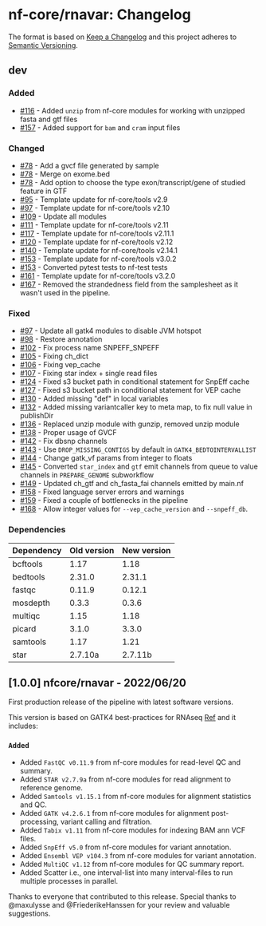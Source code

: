 # nf-core/rnavar: Changelog

The format is based on [Keep a Changelog](https://keepachangelog.com/en/1.0.0/)
and this project adheres to [Semantic Versioning](https://semver.org/spec/v2.0.0.html).

## dev

### Added

- [#116](https://github.com/nf-core/rnavar/pull/116) - Added `unzip` from nf-core modules for working with unzipped fasta and gtf files
- [#157](https://github.com/nf-core/rnavar/pull/157) - Added support for `bam` and `cram` input files

### Changed

- [#78](https://github.com/nf-core/rnavar/pull/78) - Add a gvcf file generated by sample
- [#78](https://github.com/nf-core/rnavar/pull/78) - Merge on exome.bed
- [#78](https://github.com/nf-core/rnavar/pull/78) - Add option to choose the type exon/transcript/gene of studied feature in GTF
- [#95](https://github.com/nf-core/rnavar/pull/95) - Template update for nf-core/tools v2.9
- [#97](https://github.com/nf-core/rnavar/pull/97) - Template update for nf-core/tools v2.10
- [#109](https://github.com/nf-core/rnavar/pull/109) - Update all modules
- [#111](https://github.com/nf-core/rnavar/pull/111) - Template update for nf-core/tools v2.11
- [#117](https://github.com/nf-core/rnavar/pull/117) - Template update for nf-core/tools v2.11.1
- [#120](https://github.com/nf-core/rnavar/pull/120) - Template update for nf-core/tools v2.12
- [#140](https://github.com/nf-core/rnavar/pull/140) - Template update for nf-core/tools v2.14.1
- [#153](https://github.com/nf-core/rnavar/pull/153) - Template update for nf-core/tools v3.0.2
- [#153](https://github.com/nf-core/rnavar/pull/153) - Converted pytest tests to nf-test tests
- [#161](https://github.com/nf-core/rnavar/pull/161) - Template update for nf-core/tools v3.2.0
- [#167](https://github.com/nf-core/rnavar/pull/167) - Removed the strandedness field from the samplesheet as it wasn't used in the pipeline.

### Fixed

- [#97](https://github.com/nf-core/rnavar/pull/97) - Update all gatk4 modules to disable JVM hotspot
- [#98](https://github.com/nf-core/rnavar/pull/98) - Restore annotation
- [#102](https://github.com/nf-core/rnavar/pull/102) - Fix process name SNPEFF_SNPEFF
- [#105](https://github.com/nf-core/rnavar/pull/105) - Fixing ch_dict
- [#106](https://github.com/nf-core/rnavar/pull/106) - Fixing vep_cache
- [#107](https://github.com/nf-core/rnavar/pull/107) - Fixing star index + single read files
- [#124](https://github.com/nf-core/rnavar/pull/124) - Fixed s3 bucket path in conditional statement for SnpEff cache
- [#127](https://github.com/nf-core/rnavar/pull/127) - Fixed s3 bucket path in conditional statement for VEP cache
- [#130](https://github.com/nf-core/rnavar/pull/130) - Added missing "def" in local variables
- [#132](https://github.com/nf-core/rnavar/pull/132) - Added missing variantcaller key to meta map, to fix null value in publishDir
- [#136](https://github.com/nf-core/rnavar/pull/136) - Replaced unzip module with gunzip, removed unzip module
- [#138](https://github.com/nf-core/rnavar/pull/138) - Proper usage of GVCF
- [#142](https://github.com/nf-core/rnavar/pull/142) - Fix dbsnp channels
- [#143](https://github.com/nf-core/rnavar/pull/143) - Use `DROP_MISSING_CONTIGS` by default in `GATK4_BEDTOINTERVALLIST`
- [#144](https://github.com/nf-core/rnavar/pull/144) - Change gatk_vf params from integer to floats
- [#145](https://github.com/nf-core/rnavar/issues/145) - Converted `star_index` and `gtf` emit channels from queue to value channels in `PREPARE_GENOME` subworkflow
- [#149](https://github.com/nf-core/rnavar/pull/149) - Updated ch_gtf and ch_fasta_fai channels emitted by main.nf
- [#158](https://github.com/nf-core/rnavar/pull/158) - Fixed language server errors and warnings
- [#159](https://github.com/nf-core/rnavar/pull/159) - Fixed a couple of bottlenecks in the pipeline
- [#168](https://github.com/nf-core/rnavar/pull/168) - Allow integer values for `--vep_cache_version` and `--snpeff_db`.

### Dependencies

| Dependency | Old version | New version |
| ---------- | ----------- | ----------- |
| bcftools   | 1.17        | 1.18        |
| bedtools   | 2.31.0      | 2.31.1      |
| fastqc     | 0.11.9      | 0.12.1      |
| mosdepth   | 0.3.3       | 0.3.6       |
| multiqc    | 1.15        | 1.18        |
| picard     | 3.1.0       | 3.3.0       |
| samtools   | 1.17        | 1.21        |
| star       | 2.7.10a     | 2.7.11b     |

## [1.0.0] nfcore/rnavar - 2022/06/20

First production release of the pipeline with latest software versions.

This version is based on GATK4 best-practices for RNAseq [Ref](https://github.com/gatk-workflows/gatk4-rnaseq-germline-snps-indels) and it includes:

### `Added`

- Added `FastQC v0.11.9` from nf-core modules for read-level QC and summary.
- Added `STAR v2.7.9a` from nf-core modules for read alignment to reference genome.
- Added `Samtools v1.15.1` from nf-core modules for alignment statistics and QC.
- Added `GATK v4.2.6.1` from nf-core modules for alignment post-processing, variant calling and filtration.
- Added `Tabix v1.11` from nf-core modules for indexing BAM ann VCF files.
- Added `SnpEff v5.0` from nf-core modules for variant annotation.
- Added `Ensembl VEP v104.3` from nf-core modules for variant annotation.
- Added `MultiQC v1.12` from nf-core modules for QC summary report.
- Added Scatter i.e., one interval-list into many interval-files to run multiple processes in parallel.

Thanks to everyone that contributed to this release.
Special thanks to @maxulysse and @FriederikeHanssen for your review and valuable suggestions.
